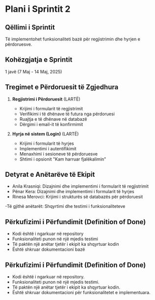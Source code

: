 # Plani i Sprintit 2
 
## Qëllimi i Sprintit
Të implementohet funksionaliteti bazë për regjistrimin dhe hyrjen e përdoruesve.
 
## Kohëzgjatja e Sprintit
1 javë (7 Maj - 14 Maj, 2025)
 
## Tregimet e Përdoruesit të Zgjedhura
1. **Regjistrimi i Përdoruesit** (LARTË)
   - Krijimi i formularit të regjistrimit
   - Verifikimi i të dhënave të futura nga përdoruesi
   - Ruajtja e të dhënave në databazë
   - Dërgimi i email-it të konfirmimit
 
2. **Hyrja në sistem (Login)** (LARTË)
   - Krijimi i formularit të hyrjes
   - Implementimi i autentifikimit
   - Menaxhimi i sesioneve të përdoruesve
   - Shtimi i opsionit "Kam harruar fjalëkalimin"
 
## Detyrat e Anëtarëve të Ekipit
- Anila Krasniqi: Dizajnimi dhe implementimi i formularit të regjistrimit
- Pënar Kera: Dizajnimi dhe implementimi i formularit të hyrjes
- Rinesa Merovci: Krijimi i strukturës së databazës për përdoruesit
 
 -Të gjithë anëtarët: Shqyrtimi dhe testimi i funksionaliteteve
 
## Përkufizimi i Përfundimit (Definition of Done)
- Kodi është i ngarkuar në repository
- Funksionaliteti punon në një mjedis testimi
- Të paktën një anëtar tjetër i ekipit ka shqyrtuar kodin
- Është shkruar dokumentacioni bazë

## Përkufizimi i Përfundimit (Definition of Done)

- Kodi është i ngarkuar në repository.
- Funksionaliteti punon në një mjedis testimi.
- Të paktën një anëtar tjetër i ekipit ka shqyrtuar kodin.
- Është shkruar dokumentacioni për funksionalitetet e implementuara.
